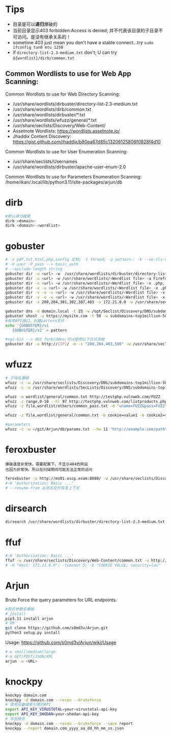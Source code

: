 # Tips
- 目录是可以**递归**爆破的
- 当前目录显示403 forbidden:Access is denied; 并不代表该目录的子目录不可访问。是没有继承关系的！
- sometime 403 just mean you don't have a stable connect...try `sudo ifconfig tun0 mtu 1250`
- if `directory-list-2.3-medium.txt` don't; U can try `${wordlist}/dirb/common.txt`
## Common Wordlists to use for Web App Scanning: 

Common Wordlists to use for Web Directory Scanning: 
- /usr/share/wordlists/dirbuster/directory-list-2.3-medium.txt
- /usr/share/wordlists/dirb/common.txt
- /usr/share/wordlists/dirbuster/*.txt
- /usr/share/wordlists/wfuzz/general/*.txt
- /usr/share/seclists/Discovery/Web-Content/
- Assetnote Wordlists: https://wordlists.assetnote.io/
- Jhaddix Content Discovery: https://gist.github.com/jhaddix/b80ea67d85c13206125806f0828f4d10

Common Wordlists to use for User Enumeration Scanning: 

- /usr/share/seclists/Usernames
- /usr/share/wordlists/dirbuster/apache-user-enum-2.0

Common Wordlists to use for Parameters Enumeration Scanning: 
/home/ikan/.local/lib/python3.11/site-packages/arjun/db
# dirb
```bash
#默认递归搜索
dirb <domain>
dirb <domain> <wordlist>
```
# gobuster
```bash
# -x pdf,txt,html,php,config 定制; -t thread; -p pattern； -k --no-tls-validation
# -U user -P pass --> basic_auth
# --exclude-length string
gobuster dir -u <url> -w  /usr/share/wordlists/dirbuster/directory-list-2.3-medium.txt
gobuster dir -u <url> -w /usr/share/wordlists/<Wordlist file> -a Firefox #Custom Agent
gobuster dir -u <url> -w /usr/share/wordlists/<Wordlist file> -x .php,.txt,.html -s "200"
gobuster dir -e -u <url> -w /usr/share/wordlists/<Wordlist file> -x .php,.txt,.html -s "200"
gobuster dir -v -e -u <url> -w /usr/share/wordlists/<Wordlist file> -x .php,.txt,.html -s "200"
gobuster dir -v -e -u <url> -w /usr/share/wordlists/<Wordlist file> -x .php,.txt,.html -s "200" -o output.txt
gobuster dir -s 200,204,301,302,307,403 -u 172.21.0.0 -w /usr/share/seclists/Discovery/Web_Content/big.txt -t 80 -a 'Mozilla/5.0 (Windows NT 10.0; Win64; x64) AppleWebKit/537.36 (KHTML, like Gecko) Chrome/112.0.0.0 Safari/537.36'

gobuster dns -d domain.local -t 25 -w /opt/Seclist/Discovery/DNS/subdomain-top2000.txt
gobuster vhost -u https://mysite.com -t 50 -w subdomains-top1million-5000.txt
#枚举API接口，创建pattern文件
echo '{GOBUSTER}/v1
   {GOBUSTER}/v2' > pattern

#cgi-bin --> 403 forbidden;可以使用以下方式突破
gobuster dir -u http://[IP]/ -e -s "200,204,403,500" -w /usr/share/seclists/Discovery/Web-Content/CGIs.txt
```
# wfuzz
```bash
# 子域名爆破
wfuzz -c -w /usr/share/seclists/Discovery/DNS/subdomains-top1million-5000.txt -u "http://blurry.htb" -H "Host: FUZZ.blurry.htb" --hc 404 --hl 7
wfuzz -c -w /usr/share/wordlists/SecLists/Discovery/DNS/subdomains-top1million-20000.txt --hc 400,404,403 -H "Host: FUZZ.example.com" -u http://example.com -t 100

wfuzz -w wordlist/general/common.txt http://testphp.vulnweb.com/FUZZ
wfuzz -z range,0-10 --hl 97 http://testphp.vulnweb.com/listproducts.php?cat=FUZZ
wfuzz -z file,wordlist/others/common_pass.txt -d "uname=FUZZ&pass=FUZZ"  --hc 302 http://testphp.vulnweb.com/userinfo.php # Post Requests

wfuzz -z file,wordlist/general/common.txt -b cookie=value1 -b cookie2=value2 http://testphp.vulnweb.com/FUZZ # Fuzzing Cookies

#parameters
wfuzz -c -w ~/git/Arjun/db/params.txt --hw 11 'http://example.com/path%3BFUZZ=FUZZ' 
```

# feroxbuster
	爆破速度非常快，需要配置下，不显示404的网站
	也因为非常快。所以在扫描期间可能无法正常的访问
```bash
feroxbuster -u http://ms01.oscp.exam:8080/ -w /usr/share/seclists/Discovery/Web-Content/directory-list-2.3-medium.txt --threads 30 -x php,html,txt,zip,aspx,asp
#-H "Authorization: Basic ..."
# --resume-from 从状态文件恢复上下文
```
# dirsearch
```bash
dirsearch /usr/share/wordlists/dirbuster/directory-list-2.3-medium.txt -u 172.21.0.0 -e php
```
# ffuf
```bash
#-H "Authorization: Basic ..."
ffuf -w /usr/share/seclists/Discovery/Web-Content/common.txt -u http://172.21.0.0  -u http://172.21.0.0 -fc 403, 302, 200
# -H "Host: 172.21.0.0"; -timeout 5; -b "COOKIE VALUE; security=low"
```
# Arjun
Brute Force the query parameters for URL endpoints.

```bash
#网页参数名爆破
# Install
pip3.11 install arjun
# OR
git clone https://github.com/s0md3v/Arjun.git
python3 setup.py install
```
Usage: https://github.com/s0md3v/Arjun/wiki/Usage
```bash
#-w small|medium|large
#-m GET/POST/JSON/XML
arjun -u <URL>
```
# knockpy
```bash
knockpy domain.com
knockpy -d domain.com --recon --bruteforce
# 使用设备搜索引擎的API
export API_KEY_VIRUSTOTAL=your-virustotal-api-key
export API_KEY_SHODAN=your-shodan-api-key
# 导出报告
knockpy -d domain.com --recon --bruteforce --save report
knockpy --report domain.com_yyyy_aa_dd_hh_mm_ss.json
```
